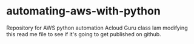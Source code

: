 # automating-aws-with-python
Repository for AWS python automation Acloud Guru class
Iam modifying this read me file to see if it's going to get published on github.
